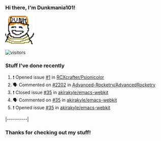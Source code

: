 ### Hi there, I'm Dunkmania101\!
![profile-pic](images/dunkie.png)

![visitors](https://visitor-badge-reloaded.herokuapp.com/badge?page_id=Dunkmania101.Dunkmania101&color=00cf00)

### Stuff I've done recently
<!--START_SECTION:activity-->
1. ❗️ Opened issue [#1](https://github.com/RCXcrafter/Psionicolor/issues/1) in [RCXcrafter/Psionicolor](https://github.com/RCXcrafter/Psionicolor)
2. 🗣 Commented on [#2202](https://github.com/Advanced-Rocketry/AdvancedRocketry/issues/2202) in [Advanced-Rocketry/AdvancedRocketry](https://github.com/Advanced-Rocketry/AdvancedRocketry)
3. ❗️ Closed issue [#35](https://github.com/akirakyle/emacs-webkit/issues/35) in [akirakyle/emacs-webkit](https://github.com/akirakyle/emacs-webkit)
4. 🗣 Commented on [#35](https://github.com/akirakyle/emacs-webkit/issues/35) in [akirakyle/emacs-webkit](https://github.com/akirakyle/emacs-webkit)
5. ❗️ Opened issue [#35](https://github.com/akirakyle/emacs-webkit/issues/35) in [akirakyle/emacs-webkit](https://github.com/akirakyle/emacs-webkit)
<!--END_SECTION:activity-->
|----------|
### Thanks for checking out my stuff\!
